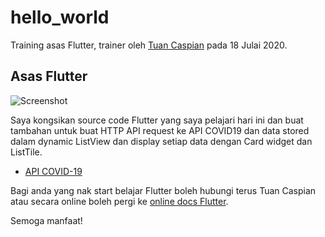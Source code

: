 # hello_world

Training asas Flutter, trainer oleh [Tuan Caspian](https://github.com/casfian) pada 18 Julai 2020.

## Asas Flutter

![Screenshot](https://github.com/ariffinzulkifli/flutter_hello_world/blob/master/images/screenshot_hello_world.png)

Saya kongsikan source code Flutter yang saya pelajari hari ini dan buat tambahan untuk buat HTTP API request ke API COVID19 dan data stored dalam dynamic ListView dan display setiap data dengan Card widget dan ListTile.

- [API COVID-19](https://github.com/disease-sh/api)

Bagi anda yang nak start belajar Flutter boleh hubungi terus Tuan Caspian atau secara online boleh pergi ke [online docs Flutter](https://flutter.dev/docs).

Semoga manfaat!
